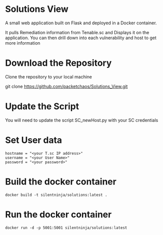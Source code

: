 # Solutions View
A small web application built on Flask and deployed in a Docker container.

It pulls Remediation information from Tenable.sc and Displays it on the 
application.  You can then drill down into each vulnerability and host 
to get more information

# Download the Repository
Clone the repository to your local machine

git clone https://github.com/packetchaos/Solutions_View.git

# Update the Script
You will need to update the script SC_newHost.py with your SC credentials

# Set User data

    hostname = "<your T.sc IP address>"
    username = "<your User Name>"
    password = "<your password>"

# Build the docker container
    docker build -t silentninja/solutions:latest .

# Run the docker container
    docker run -d -p 5001:5001 silentninja/solutions:latest
